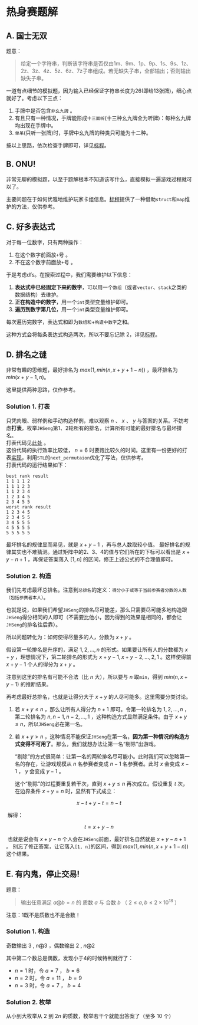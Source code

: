 # 热身赛题解

## A. 国士无双

题意：  

> 给定一个字符串，判断该字符串是否仅由1m、9m、1p、9p、1s、9s、1z、2z、3z、4z、5z、6z、7z子串组成。若无缺失子串，全部输出；否则输出缺失子串。  

一道有点细节的模拟题，因为输入已经保证字符串长度为26(即给13张牌)，细心点就好了。考虑以下三点：  
1. 手牌中是否包含`非幺九牌`  。
2. 有且只有一种情况，手牌能形成`十三面听`(十三种幺九牌全为听牌)：每种幺九牌均出现在手牌中。    
3. `单吊`(只听一张牌)时，手牌中幺九牌的种类只可能为十二种。  

按以上思路，依次检查手牌即可，详见[标程](https://github.com/TzeHimSung/NewbieCupWarmup/blob/main/A/std.cpp)。  

## B. ONU!

非常无聊的模拟题，以至于题解根本不知道该写什么，直接模拟一遍游戏过程就可以了。 

主要问题在于如何优雅地维护玩家卡组信息。[标程](https://github.com/TzeHimSung/NewbieCupWarmup/blob/main/B/std.cpp)提供了一种借助`struct`和`map`维护的方法，仅供参考。 

## C. 好多表达式

对于每一位数字，只有两种操作：  

1. 在这个数字前面放`+`号  。
2. 不在这个数字前面放`+`号  。

于是考虑dfs。在搜索过程中，我们需要维护以下信息：  

1. **表达式中已经固定下来的数字**，可以用一个`数组`（或者`vector`、`stack`之类的数据结构）去维护。  
2. **正在构造中的数字**，用一个`int`类型变量维护即可。  
3. **遍历到数字第几位**，用一个`int`类型变量维护即可。  

每次遍历完数字，表达式和即为`数组和`+`构造中数字`之和。 

这种方式会将每条表达式构造两次，所以不要忘记除 $2$，详见[标程](https://github.com/TzeHimSung/NewbieCupWarmup/blob/main/C/std.cpp)。  

## D. 排名之谜

非常有趣的思维题，最好排名为 $max(1, min(n, x + y + 1 - n))$ ，最坏排名为 $min(x + y - 1, n)$ ​。 

这里提供两种思路，仅作参考。  

### Solution 1. 打表

只凭肉眼、弱样例和手动构造样例，难以观察 $n$ 、 $x$ 、 $y$ 与答案的关系。不妨考虑**打表**，枚举`JHSeng`第1、2轮所有的排名，计算所有可能的最好排名与最坏排名。   
打表代码见[此处](https://github.com/TzeHimSung/NewbieCupWarmup/blob/main/D/bruteforce.cpp) 。  
这份代码的执行效率比较低， $n=6$ 时要跑比较久的时间。这里有一份更好的打表[实现](https://github.com/TzeHimSung/NewbieCupWarmup/blob/main/D/bruteforce2.cpp)，利用`STL`的`next_permutaion`优化了写法，仅供参考。  
打表代码的运行结果如下：

```shell
best rank result
1 1 1 1 2 
1 1 1 2 3 
1 1 2 3 4 
1 2 3 4 5 
2 3 4 5 5 
worst rank result 
1 2 3 4 5 
2 3 4 5 5 
3 4 5 5 5 
4 5 5 5 5 
5 5 5 5 5
```
最坏排名的规律显而易见，就是 $x+y-1$ ，再与总人数取较小值。 
最好排名的规律其实也不难猜测。通过矩阵中的2、3、4的值与它们所在的下标可以看出是 $x+y-n+1$ ，再保证答案落入 $[1, n]$ 的区间，修正上述公式的不合理值即可。  

### Solution 2. 构造

我们先考虑最坏总排名。注意到`总排名`的定义：`得分小于或等于当前参赛者分数的人数（包括参赛者本人）`。 

也就是说，如果我们希望`JHSeng`的排名尽可能差，那么只需要尽可能多地构造跟`JHSeng`得分相同的人即可（不需要比他小，因为得到的效果是相同的，都会让`JHSeng`的排名往后靠）。 

所以问题转化为：如何使得尽量多的人，分数为 $x+y$ 。 

假设第一轮排名是升序的，满足 $1, 2, ..., n$ 的形式。如果要让所有人的分数都为 $x+y$ ，理想情况下，第二轮排名的形式为 $x+y-1, x+y-2, ..., 2, 1$ 。这样使得前 $x+y-1$ 个人的得分为 $x+y$ ​​。 

注意到这里的排名有可能不合法（比 $n$ 大），所以要与 $n$ 取`min`，得到 $min(n, x+y-1)$ 的推断结果。 

再考虑最好总排名，也就是让得分大于 $x+y$ 的人尽可能多。这里需要分类讨论。  

1. 若 $x+y \le n$ ，那么让所有人得分为 $n+1$ 即可。令第一轮排名为 $1, 2, ..., n$ ，第二轮排名为 $n, n-1, n-2, ..., 1$ ，这种构造方式显然满足条件。由于 $x+y \le n$ ​，所以`JHSeng`必在第一名。

2. 若 $x+y \gt n$ ，这种情况不能保证`JHSeng`在第一名，**因为第一种情况的构造方式变得不可用了**。那么，我们就想办法让第一名“剔除”出游戏。

   “剔除”的方式很简单：让第一名的两轮排名尽可能小。此时我们可以忽略第一名的存在，让游戏规模从 $n$ 名参赛者变成 $n-1$ 名参赛者。此时 $x$ 会变成 $x-1$ ， $y$ 会变成 $y-1$ 。

   这个“剔除”的过程要重复若干次，直到 $x+y \le n$ 再次成立。假设重复 $t$ 次，在边界条件 $x+y=n$ 时，显然有下式成立：

$$
  x-t+y-t=n-t
$$

​	解得： 

$$
t=x+y-n
$$


​	也就是说会有 $x+y-n$ 个人会在`JHSeng`前面，最好排名自然就是 $x+y-n+1$ 。 别忘了修正答案，让它落入`[1, n]`的区间，得到 $max(1, min(n, x + y + 1 - n))$ 这个结果。

## E. 有内鬼，停止交易!

题意：

> 输出任意满足 $a \bigoplus b = n$ 的 质数 $a$ 与 合数 $b$ （ $2 \leq a,b \leq  2\times 10^{18}$ ）

注意：1既不是质数也不是合数！

### Solution 1. 构造

奇数输出 $3$ , $n \bigoplus 3$ ，偶数输出 $2$ , $n \bigoplus 2$ 

其中第二个数总是偶数，发现小于4的时候特判就行了：

- $n=1$ 时，令 $a=7$ ， $b=6$
- $n=2$ 时，令 $a=11$ ， $b=9$
- $n=3$ 时，令 $a=7$ ， $b=4$

### Solution 2. 枚举

从小到大枚举从 $2$ 到 $2n$ 的质数，枚举若干个就能出答案了（至多 $10$ 个）
